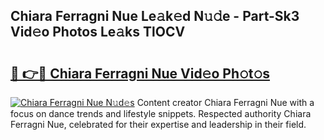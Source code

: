 ## Chiara Ferragni Nue Le𝚊k𝚎d N𝚞𝚍e - Part-Sk3 Vid𝚎o Photos Le𝚊ks TlOCV

# <h2><a href="http://fb3obmv.evod.top/?m=Chiara+Ferragni+Nue">🔗 👉🔴 Chiara Ferragni Nue Vid𝚎o Ph𝚘t𝚘s</a></h2>

[![Chiara Ferragni Nue N𝚞d𝚎s](https://i.imgur.com/8V9OHl7.gif)](http://fb3obmv.evod.top/?m=Chiara+Ferragni+Nue)
Content creator Chiara Ferragni Nue with a focus on dance trends and lifestyle snippets. Respected authority Chiara Ferragni Nue, celebrated for their expertise and leadership in their field. 
